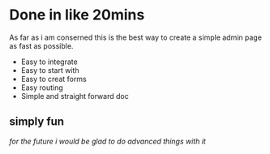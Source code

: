 # Done in like 20mins

As far as i am conserned this is the best way to create a simple admin page as fast as possible.

  - Easy to integrate
  - Easy to start with
  - Easy to creat forms
  - Easy routing
  - Simple and straight forward doc

## simply fun

*for the future i would be glad to do advanced things with it*

